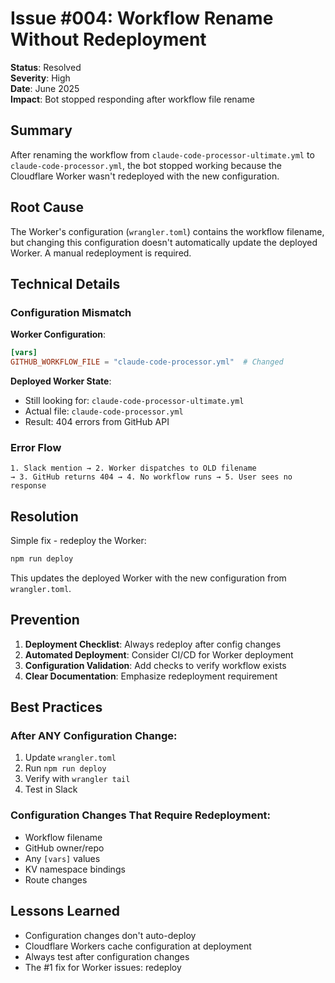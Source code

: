 # Issue #004: Workflow Rename Without Redeployment

**Status**: Resolved  
**Severity**: High  
**Date**: June 2025  
**Impact**: Bot stopped responding after workflow file rename

## Summary

After renaming the workflow from `claude-code-processor-ultimate.yml` to `claude-code-processor.yml`, the bot stopped working because the Cloudflare Worker wasn't redeployed with the new configuration.

## Root Cause

The Worker's configuration (`wrangler.toml`) contains the workflow filename, but changing this configuration doesn't automatically update the deployed Worker. A manual redeployment is required.

## Technical Details

### Configuration Mismatch

**Worker Configuration**:
```toml
[vars]
GITHUB_WORKFLOW_FILE = "claude-code-processor.yml"  # Changed
```

**Deployed Worker State**:
- Still looking for: `claude-code-processor-ultimate.yml`
- Actual file: `claude-code-processor.yml`
- Result: 404 errors from GitHub API

### Error Flow

```
1. Slack mention → 2. Worker dispatches to OLD filename
→ 3. GitHub returns 404 → 4. No workflow runs → 5. User sees no response
```

## Resolution

Simple fix - redeploy the Worker:

```bash
npm run deploy
```

This updates the deployed Worker with the new configuration from `wrangler.toml`.

## Prevention

1. **Deployment Checklist**: Always redeploy after config changes
2. **Automated Deployment**: Consider CI/CD for Worker deployment
3. **Configuration Validation**: Add checks to verify workflow exists
4. **Clear Documentation**: Emphasize redeployment requirement

## Best Practices

### After ANY Configuration Change:
1. Update `wrangler.toml`
2. Run `npm run deploy`
3. Verify with `wrangler tail`
4. Test in Slack

### Configuration Changes That Require Redeployment:
- Workflow filename
- GitHub owner/repo
- Any `[vars]` values
- KV namespace bindings
- Route changes

## Lessons Learned

- Configuration changes don't auto-deploy
- Cloudflare Workers cache configuration at deployment
- Always test after configuration changes
- The #1 fix for Worker issues: redeploy